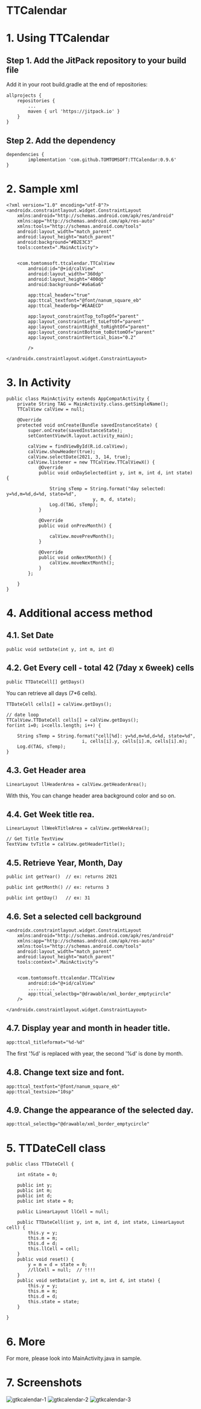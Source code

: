 # TTCalendar

# 1. Using TTCalendar

## Step 1. Add the JitPack repository to your build file

Add it in your root build.gradle at the end of repositories:

	allprojects {
		repositories {
			...
			maven { url 'https://jitpack.io' }
		}
	}
## Step 2. Add the dependency

	dependencies {
	        implementation 'com.github.TOMTOMSOFT:TTCalendar:0.9.6'
	}

# 2. Sample xml
```
<?xml version="1.0" encoding="utf-8"?>
<androidx.constraintlayout.widget.ConstraintLayout 
	xmlns:android="http://schemas.android.com/apk/res/android"
	xmlns:app="http://schemas.android.com/apk/res-auto"
	xmlns:tools="http://schemas.android.com/tools"
	android:layout_width="match_parent"
	android:layout_height="match_parent"
	android:background="#B2E3C3"
	tools:context=".MainActivity">


	<com.tomtomsoft.ttcalendar.TTCalView
		android:id="@+id/calView"
		android:layout_width="360dp"
		android:layout_height="400dp"
		android:background="#a6a6a6"

		app:ttcal_header="true"
		app:ttcal_textfont="@font/nanum_square_eb"
		app:ttcal_headerbg="#EAAECD"

		app:layout_constraintTop_toTopOf="parent"
		app:layout_constraintLeft_toLeftOf="parent"
		app:layout_constraintRight_toRightOf="parent"
		app:layout_constraintBottom_toBottomOf="parent"
		app:layout_constraintVertical_bias="0.2"

		/>

</androidx.constraintlayout.widget.ConstraintLayout>
```


# 3. In Activity

```
public class MainActivity extends AppCompatActivity {
	private String TAG = MainActivity.class.getSimpleName();
	TTCalView calView = null;

	@Override
	protected void onCreate(Bundle savedInstanceState) {
		super.onCreate(savedInstanceState);
		setContentView(R.layout.activity_main);

		calView = findViewById(R.id.calView);
		calView.showHeader(true);
		calView.selectDate(2021, 3, 14, true);
		calView.listener = new TTCalView.TTCalViewX() {
			@Override
			public void onDaySelected(int y, int m, int d, int state) {

				String sTemp = String.format("day selected: y=%d,m=%d,d=%d, state=%d", 
								y, m, d, state);
				Log.d(TAG, sTemp);
			}

			@Override
			public void onPrevMonth() {

				calView.movePrevMonth();
			}

			@Override
			public void onNextMonth() {
				calView.moveNextMonth();
			}
		};

	}
}
```
# 4. Additional access method


## 4.1. Set Date 
	
	public void setDate(int y, int m, int d)

  
## 4.2. Get Every cell - total 42 (7day x 6week) cells
    
	public TTDateCell[] getDays()



You can retrieve all days (7*6 cells).

	TTDateCell cells[] = calView.getDays();

	// date loop
	TTCalView.TTDateCell cells[] = calView.getDays();
	for(int i=0; i<cells.length; i++) {

		String sTemp = String.format("cell[%d]: y=%d,m=%d,d=%d, state=%d",
								i, cells[i].y, cells[i].m, cells[i].m);
		Log.d(TAG, sTemp);
	}

## 4.3. Get Header area
    
	LinearLayout llHeaderArea = calView.getHeaderArea();

With this, You can change header area background color and so on.

## 4.4. Get Week title rea.
    
	LinearLayout llWeekTitleArea = calView.getWeekArea();

    // Get Title TextView
    TextView tvTitle = calView.getHeaderTitle();


## 4.5. Retrieve Year, Month, Day
	
	public int getYear()  // ex: returns 2021

	public int getMonth() // ex: returns 3

	public int getDay()   // ex: 31

## 4.6. Set a selected cell background

	<androidx.constraintlayout.widget.ConstraintLayout 
		xmlns:android="http://schemas.android.com/apk/res/android"
    	xmlns:app="http://schemas.android.com/apk/res-auto"
    	xmlns:tools="http://schemas.android.com/tools"
    	android:layout_width="match_parent"
    	android:layout_height="match_parent"
    	tools:context=".MainActivity">


    	<com.tomtomsoft.ttcalendar.TTCalView
        	android:id="@+id/calView"
			..........
        	app:ttcal_selectbg="@drawable/xml_border_emptycircle"
        />

	</androidx.constraintlayout.widget.ConstraintLayout>	

## 4.7. Display year and month in header title.

	app:ttcal_titleformat="%d-%d"

The first '%d' is replaced with year, the second '%d' is done by month.

## 4.8. Change text size and font.

	app:ttcal_textfont="@font/nanum_square_eb"
	app:ttcal_textsize="10sp"


## 4.9. Change the appearance of the selected day.

    app:ttcal_selectbg="@drawable/xml_border_emptycircle"
	

# 5.  TTDateCell class


	public class TTDateCell {

		int nState = 0;

		public int y;
		public int m;
		public int d;
		public int state = 0;

		public LinearLayout llCell = null;

		public TTDateCell(int y, int m, int d, int state, LinearLayout cell) {
			this.y = y;
			this.m = m;
			this.d = d;
			this.llCell = cell;
		}
		public void reset() {
			y = m = d = state = 0;
			//llCell = null;  // !!!!
		}
		public void setData(int y, int m, int d, int state) {
			this.y = y;
			this.m = m;
			this.d = d;
			this.state = state;
		}

	}	


# 6. More

For more, please look into MainActivity.java in sample.

# 7. Screenshots

![gtkcalendar-1](https://user-images.githubusercontent.com/55382461/111071418-79425900-8519-11eb-9c3c-393100afb5ad.png)
![gtkcalendar-2](https://user-images.githubusercontent.com/55382461/111071420-7ba4b300-8519-11eb-9ec8-4a0bf5d3ece2.png)
![gtkcalendar-3](https://user-images.githubusercontent.com/55382461/111071427-7f383a00-8519-11eb-9541-199a87debd9d.png)


